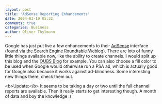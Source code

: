 ```yaml
---
layout: post
title: "AdSense Reporting Enhancements"
date: 2004-03-19 05:32
comments: true
categories: Business
author: Oliver Thylmann
---
```



Google has just put live a few enhancements to their [AdSense](http://www.google.com/adsense/) interface ([found via the Search Engine Roundtable Weblog](http://www.seroundtable.com/archives/000237.html)). There are lots of funny little things available now, like the ability to create channels. I would split up this blog and the [OUBS Blog](http://owt.typepad.com/oubs/) for example. You can also choose a fill color to be used when Google would otherwise run a PSA ad, which is actually good for Google also because it works against ad-blindness. Some interesting new things there, check them out.

&lt;b&gt;Update:&lt;/b&gt; It seems to be taking a day or two until the full channel reports are available. Then it really starts to get interesting though. A month of data and boy the knowledge :)


